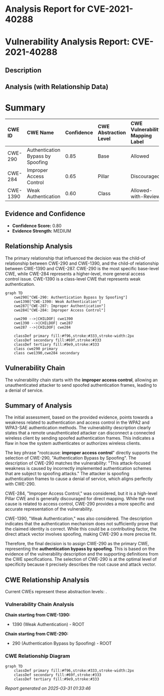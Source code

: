 # Analysis Report for CVE-2021-40288

# Vulnerability Analysis Report: CVE-2021-40288

## Description



## Analysis (with Relationship Data)

# Summary
| CWE ID  | CWE Name                                            | Confidence | CWE Abstraction Level | CWE Vulnerability Mapping Label | CWE-Vulnerability Mapping Notes |
| :-------- | :-------------------------------------------------- | :--------- | :-------------------- | :------------------------------ | :------------------------------ |
| CWE-290 | Authentication Bypass by Spoofing | 0.85       | Base                  | Allowed                       | Primary CWE                     |
| CWE-284   | Improper Access Control                             | 0.65       | Pillar                  | Discouraged                   | Secondary Candidate             |
| CWE-1390  | Weak Authentication                               | 0.60       | Class                   | Allowed-with-Review           | Secondary Candidate             |

## Evidence and Confidence

*   **Confidence Score:** 0.80
*   **Evidence Strength:** MEDIUM

## Relationship Analysis
The primary relationship that influenced the decision was the child-of relationship between CWE-290 and CWE-1390, and the child-of relationship between CWE-1390 and CWE-287. CWE-290 is the most specific base-level CWE, while CWE-284 represents a higher-level, more general access control issue. CWE-1390 is a class-level CWE that represents weak authentication.

```mermaid
graph TD
    cwe290["CWE-290: Authentication Bypass by Spoofing"]
    cwe1390["CWE-1390: Weak Authentication"]
    cwe287["CWE-287: Improper Authentication"]
    cwe284["CWE-284: Improper Access Control"]
    
    cwe290 -->|CHILDOF| cwe1390
    cwe1390 -->|CHILDOF| cwe287
    cwe287 -->|CHILDOF| cwe284
    
    classDef primary fill:#f96,stroke:#333,stroke-width:2px
    classDef secondary fill:#69f,stroke:#333
    classDef tertiary fill:#9e9,stroke:#333
    class cwe290 primary
    class cwe1390,cwe284 secondary
```

## Vulnerability Chain
The vulnerability chain starts with the **improper access control**, allowing an unauthenticated attacker to send spoofed authentication frames, leading to a denial of service.

## Summary of Analysis
The initial assessment, based on the provided evidence, points towards a weakness related to authentication and access control in the WPA2 and WPA3-SAE authentication methods. The vulnerability description clearly states that a remote unauthenticated attacker can disconnect a connected wireless client by sending spoofed authentication frames. This indicates a flaw in how the system authenticates or authorizes wireless clients.

The key phrase "rootcause: **improper access control**" directly supports the selection of CWE-290, "Authentication Bypass by Spoofing". The description of CWE-290 matches the vulnerability: "This attack-focused weakness is caused by incorrectly implemented authentication schemes that are subject to spoofing attacks." The attacker is spoofing authentication frames to cause a denial of service, which aligns perfectly with CWE-290.

CWE-284, "Improper Access Control," was considered, but it is a high-level Pillar CWE and is generally discouraged for direct mapping. While the root cause is related to access control, CWE-290 provides a more specific and accurate representation of the vulnerability.

CWE-1390, "Weak Authentication," was also considered. The description indicates that the authentication mechanism does not sufficiently prove that the claimed identity is correct. While this could be a contributing factor, the direct attack vector involves spoofing, making CWE-290 a more precise fit.

Therefore, the final decision is to assign CWE-290 as the primary CWE, representing the **authentication bypass by spoofing**. This is based on the evidence of the vulnerability description and the supporting definitions from the CWE specifications. The selection of CWE-290 is at the optimal level of specificity because it precisely describes the root cause and attack vector.


## CWE Relationship Analysis

Current CWEs represent these abstraction levels: .


### Vulnerability Chain Analysis

**Chain starting from CWE-1390:**
- 1390 (Weak Authentication) - ROOT


**Chain starting from CWE-290:**
- 290 (Authentication Bypass by Spoofing) - ROOT



### CWE Relationship Diagram

```mermaid
graph TD
    classDef primary fill:#f96,stroke:#333,stroke-width:2px
    classDef secondary fill:#69f,stroke:#333
    classDef tertiary fill:#9e9,stroke:#333
```



*Report generated on 2025-03-31 01:33:46*
